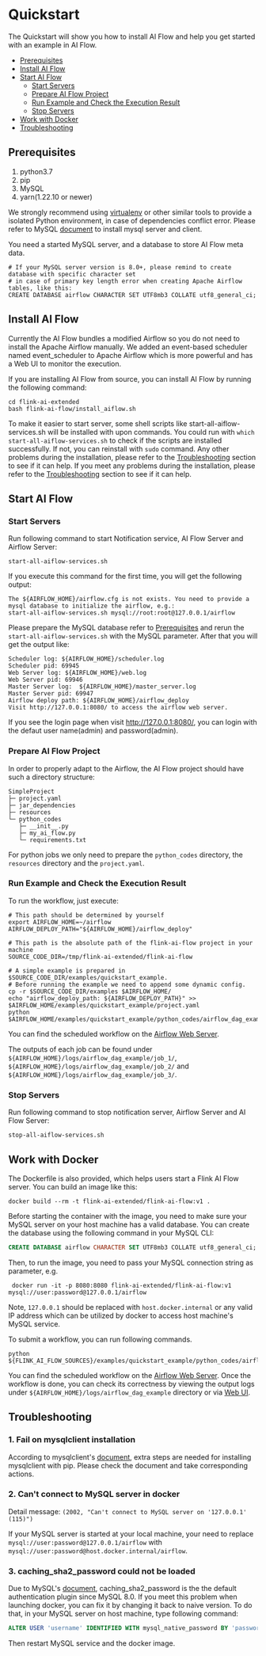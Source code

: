 # Quickstart
The Quickstart will show you how to install AI Flow and help you get started with an example in AI Flow.

- [Prerequisites](#prerequisites)
- [Install AI Flow](#install-ai-flow)
- [Start AI Flow](#start-ai-flow)
  * [Start Servers](#start-servers)
  * [Prepare AI Flow Project](#prepare-ai-flow-project)
  * [Run Example and Check the Execution Result](#run-example-and-check-the-execution-result)
  * [Stop Servers](#stop-servers)
- [Work with Docker](#work-with-docker)
- [Troubleshooting](#troubleshooting)

## Prerequisites
1. python3.7
2. pip
3. MySQL
4. yarn(1.22.10 or newer)

We strongly recommend using [virtualenv](https://virtualenv.pypa.io/en/latest/index.html) or other similar tools to provide a isolated Python environment, 
in case of dependencies conflict error.
Please refer to MySQL  [document](https://dev.mysql.com/doc/refman/8.0/en/upgrading-from-previous-series.html) to install mysql server and client.

You need a started MySQL server, and a database to store AI Flow meta data.
```text
# If your MySQL server version is 8.0+, please remind to create database with specific character set 
# in case of primary key length error when creating Apache Airflow tables, like this:
CREATE DATABASE airflow CHARACTER SET UTF8mb3 COLLATE utf8_general_ci;
```

## Install AI Flow
Currently the AI Flow bundles a modified Airflow so you do not need to install the Apache Airflow manually.
We added an event-based scheduler named event_scheduler to Apache Airflow which is more powerful and has a Web UI to monitor the execution.

If you are installing AI Flow from source, you can install AI Flow by running the following command:

```shell
cd flink-ai-extended
bash flink-ai-flow/install_aiflow.sh
```
To make it easier to start server, some shell scripts like start-all-aiflow-services.sh will be installed with upon commands.
You could run with `which start-all-aiflow-services.sh` to check if the scripts are installed successfully. 
If not, you can reinstall with `sudo` command. Any other problems during the installation, please refer to the [Troubleshooting](#troubleshooting) section to see if it can help.
If you meet any problems during the installation, please refer to the [Troubleshooting](#troubleshooting) section to see if it can help.

## Start AI Flow

### Start Servers
Run following command to start Notification service, AI Flow Server and Airflow Server:

```shell
start-all-aiflow-services.sh
```

If you execute this command for the first time, you will get the following output:

```text
The ${AIRFLOW_HOME}/airflow.cfg is not exists. You need to provide a mysql database to initialize the airflow, e.g.:
start-all-aiflow-services.sh mysql://root:root@127.0.0.1/airflow
```

Please prepare the MySQL database refer to [Prerequisites](#prerequisites-1) and rerun the `start-all-aiflow-services.sh` with the MySQL parameter.
After that you will get the output like:

```text
Scheduler log: ${AIRFLOW_HOME}/scheduler.log
Scheduler pid: 69945
Web Server log: ${AIRFLOW_HOME}/web.log
Web Server pid: 69946
Master Server log:  ${AIRFLOW_HOME}/master_server.log
Master Server pid: 69947
Airflow deploy path: ${AIRFLOW_HOME}/airflow_deploy
Visit http://127.0.0.1:8080/ to access the airflow web server.
```
If you see the login page when visit http://127.0.0.1:8080/, you can login with the defaut user name(admin) and password(admin).

### Prepare AI Flow Project

In order to properly adapt to the Airflow, the AI Flow project should have such a directory structure:

```text
SimpleProject
├─ project.yaml
├─ jar_dependencies
├─ resources
└─ python_codes
   ├─ __init__.py
   ├─ my_ai_flow.py
   └─ requirements.txt
```

For python jobs we only need to prepare the `python_codes` directory, the `resources` directory and the `project.yaml`.

### Run Example and Check the Execution Result

To run the workflow, just execute:

```shell
# This path should be determined by yourself
export AIRFLOW_HOME=~/airflow
AIRFLOW_DEPLOY_PATH="${AIRFLOW_HOME}/airflow_deploy"

# This path is the absolute path of the flink-ai-flow project in your machine
SOURCE_CODE_DIR=/tmp/flink-ai-extended/flink-ai-flow

# A simple example is prepared in $SOURCE_CODE_DIR/examples/quickstart_example.
# Before running the example we need to append some dynamic config.
cp -r $SOURCE_CODE_DIR/examples $AIRFLOW_HOME/
echo "airflow_deploy_path: ${AIRFLOW_DEPLOY_PATH}" >> $AIRFLOW_HOME/examples/quickstart_example/project.yaml
python $AIRFLOW_HOME/examples/quickstart_example/python_codes/airflow_dag_example.py
```

You can find the scheduled workflow on the [Airflow Web Server](http://127.0.0.1:8080/).

The outputs of each job can be found under `${AIRFLOW_HOME}/logs/airflow_dag_example/job_1/`, `${AIRFLOW_HOME}/logs/airflow_dag_example/job_2/` and `${AIRFLOW_HOME}/logs/airflow_dag_example/job_3/`.

### Stop Servers

Run following command to stop notification server, Airflow Server and AI Flow Server:

```shell
stop-all-aiflow-services.sh
```
## Work with Docker
The Dockerfile is also provided, which helps users start a Flink AI Flow server. You can build an image like this:
```shell
docker build --rm -t flink-ai-extended/flink-ai-flow:v1 .
```

Before starting the container with the image, you need to make sure your MySQL server on your host machine has a valid database.
You can create the database using the following command in your MySQL CLI:
```SQL
CREATE DATABASE airflow CHARACTER SET UTF8mb3 COLLATE utf8_general_ci;
```

Then, to run the image, you need to pass your MySQL connection string as parameter, e.g.
```shell
 docker run -it -p 8080:8080 flink-ai-extended/flink-ai-flow:v1 mysql://user:password@127.0.0.1/airflow
```
Note, `127.0.0.1` should be replaced with `host.docker.internal` or any valid IP address which can be utilized by docker to access host machine's MySQL service.

To submit a workflow, you can run following commands.
```shell
python ${FLINK_AI_FLOW_SOURCES}/examples/quickstart_example/python_codes/airflow_dag_example.py
```
You can find the scheduled workflow on the [Airflow Web Server](http://127.0.0.1:8080/).
Once the workflow is done, you can check its correctness by viewing the output logs under `${AIRFLOW_HOME}/logs/airflow_dag_example` directory or via [Web UI](http://127.0.0.1:8080/). 


## Troubleshooting
### 1. Fail on mysqlclient installation
According to mysqlclient's [document](https://github.com/PyMySQL/mysqlclient#install), extra steps are needed for installing mysqlclient with pip. Please check the document and take corresponding actions.

### 2. Can't connect to MySQL server in docker
Detail message: `(2002, "Can't connect to MySQL server on '127.0.0.1' (115)")`

If your MySQL server is started at your local machine, your need to replace `mysql://user:password@127.0.0.1/airflow` with `mysql://user:password@host.docker.internal/airflow`.

### 3. caching_sha2_password could not be loaded

Due to MySQL's [document](https://dev.mysql.com/doc/refman/8.0/en/upgrading-from-previous-series.html), caching_sha2_password is the the default authentication plugin since MySQL 8.0. If you meet this problem 
when launching docker, you can fix it by changing it back to naive version. To do that, in your MySQL server on host machine, type following command:

```SQL
ALTER USER 'username' IDENTIFIED WITH mysql_native_password BY 'password';
```
Then restart MySQL service and the docker image.



